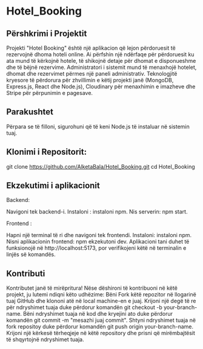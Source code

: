 # Hotel_Booking

## Përshkrimi i Projektit

Projekti "Hotel Booking" është një aplikacion që lejon përdoruesit të rezervojnë dhoma hoteli online. Ai përfshin një ndërfaqe për përdoruesit ku ata mund të kërkojnë hotele, të shikojnë detaje për dhomat e disponueshme dhe të bëjnë rezervime. Administratori i sistemit mund të menaxhojë hotelet, dhomat dhe rezervimet përmes një paneli administrativ. Teknologjitë kryesore të përdorura për zhvillimin e këtij projekti janë  (MongoDB, Express.js, React dhe Node.js), Cloudinary për menaxhimin e imazheve dhe Stripe për përpunimin e pagesave.


## Parakushtet
Përpara se të filloni, sigurohuni që të keni Node.js të instaluar në sistemin tuaj.

## Klonimi i  Repositorit:
git clone https://github.com/AlketaBala/Hotel_Booking.git
cd Hotel_Booking

## Ekzekutimi i aplikacionit 
Backend:

Navigoni tek backend-i.
Instaloni : instaloni npm.
Nis serverin: npm start.

Frontend :

Hapni një terminal të ri dhe navigoni tek frontendi.
Instaloni: instaloni npm.
Nisni aplikacionin frontend: npm ekzekutoni dev.
Aplikacioni tani duhet të funksionojë në http://localhost:5173, por verifikojeni këtë në terminalin e linjës së komandës.

## Kontributi
Kontributet janë të mirëpritura! 
Nëse dëshironi të kontribuoni në këtë projekt, ju lutemi ndiqni këto udhëzime:
Bëni Fork këtë repozitor në llogarinë tuaj GitHub dhe klononi atë në local machine-en e juaj. Krijoni një degë të re për ndryshimet tuaja duke përdorur komandën git checkout -b your-branch-name. Bëni ndryshimet tuaja në kod dhe kryejini ato duke përdorur komandën git commit -m "mesazhi juaj commit". Shtyni ndryshimet tuaja në fork repositoy duke përdorur komandën git push origin your-branch-name. Krijoni një kërkesë tërheqjeje në këtë repository dhe prisni që mirëmbajtësit të shqyrtojnë ndryshimet tuaja.
